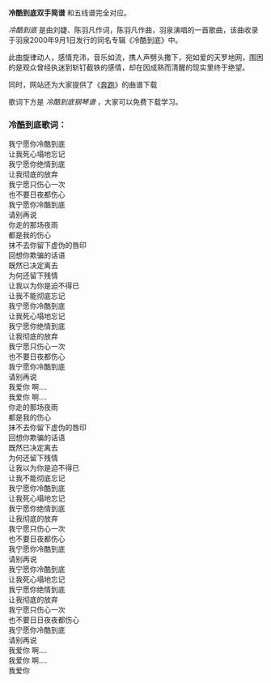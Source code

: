 

**冷酷到底双手简谱** 和五线谱完全对应。

_冷酷到底_ 是由刘婕、陈羽凡作词，陈羽凡作曲，羽泉演唱的一首歌曲，该曲收录于羽泉2000年9月1日发行的同名专辑《冷酷到底》中。

此曲旋律动人，感情充沛，音乐如流，携人声劈头撒下，宛如爱的天罗地网，围困的是观众曾经执迷到斩钉截铁的感情，却在因成熟而清醒的现实里终于绝望。

同时，网站还为大家提供了《[奔跑](Music-1915-奔跑-羽泉.html "奔跑")》的曲谱下载

歌词下方是 _冷酷到底钢琴谱_ ，大家可以免费下载学习。

### 冷酷到底歌词：

我宁愿你冷酷到底  
让我死心塌地忘记  
我宁愿你绝情到底  
让我彻底的放弃  
我宁愿只伤心一次  
也不要日夜都伤心  
我宁愿你冷酷到底  
请别再说  
你走的那场夜雨  
都是我的伤心  
抹不去你留下虚伪的唇印  
回想你欺骗的话语  
既然已决定离去  
为何还留下残情  
让我以为你是迫不得已  
让我不能彻底忘记  
我宁愿你冷酷到底  
让我死心塌地忘记  
我宁愿你绝情到底  
让我彻底的放弃  
我宁愿只伤心一次  
也不要日夜都伤心  
我宁愿你冷酷到底  
请别再说  
我爱你 啊....  
我爱你 啊....  
你走的那场夜雨  
都是我的伤心  
抹不去你留下虚伪的唇印  
回想你欺骗的话语  
既然已决定离去  
为何还留下残情  
让我以为你是迫不得已  
让我不能彻底忘记  
我宁愿你冷酷到底  
让我死心塌地忘记  
我宁愿你绝情到底  
让我彻底的放弃  
我宁愿只伤心一次  
也不要日夜都伤心  
我宁愿你冷酷到底  
请别再说  
我宁愿你冷酷到底  
让我死心塌地忘记  
我宁愿你绝情到底  
让我彻底的放弃  
我宁愿只伤心一次  
也不要日日夜夜都伤心  
我宁愿你冷酷到底  
请别再说  
我爱你 啊....  
我爱你 啊....  
我爱你

